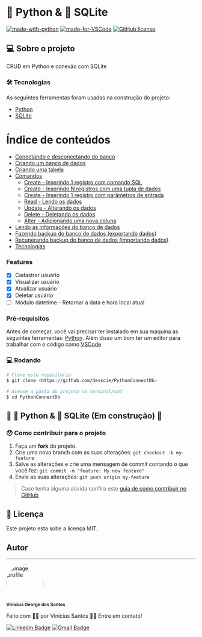 # 🐍 Python & 🎲 SQLite

[![made-with-python](https://img.shields.io/badge/Made%20with-Python-1f425f.svg)](https://www.python.org/)
[![made-for-VSCode](https://img.shields.io/badge/Made%20for-VSCode-1f425f.svg)](https://code.visualstudio.com/)
[![GitHub license](https://img.shields.io/github/license/devscie/PythonConnectDb)](https://github.com/devscie/PythonConnectDb/blob/master/LICENSE)

## 💻 Sobre o projeto

CRUD em Python e conexão com SQLite

### 🛠 Tecnologias

As seguintes ferramentas foram usadas na construção do projeto:

- [Python](https://www.python.org/)
- [SQLite](https://www.sqlite.org/)

Índice de conteúdos
=================
<!--ts-->
   * [Conectando e desconectando do banco](#conectando-e-desconectando-do-banco)
   * [Criando um banco de dados](#criando-um-banco-de-dados)
   * [Criando uma tabela](#criando-uma-tabela)
   * [Comandos](#comandos)
      * [Create - Inserindo 1 registro com comando SQL](#create-inserindo-1-registro-com-comando-sql)
      * [Create - Inserindo N registros com uma tupla de dados](#create-inserindo-n-registro-com-uma-tupla-de-dados)
      * [Create - Inserindo 1 registro com parâmetros de entrada](#create-inserindo-1-registro-com-parametros-de-entrada)
      * [Read - Lendo os dados](#read-lendo-os-dados)
      * [Update - Alterando os dados](#update-alterando-os-dados)
      * [Delete - Deletando os dados](#delete-deletando-os-dados)
      * [Alter - Adicionando uma nova coluna](#alter-adicionando-uma-nova-coluna)
   * [Lendo as informações do banco de dados](#lendo-as-informações-do-banco-de-dados)
   * [Fazendo backup do banco de dados (exportando dados)](#fazendo-backup-do-banco-de-dados-exportando-dados)
   * [Recuperando backup do banco de dados (importando dados)](#recuperando-backup-do-banco-de-dados-importando-dados)
   * [Tecnologias](#tecnologias)
<!--te-->

### Features

- [x] Cadastrar usuário
- [x] Visualizar usuário
- [x] Atualizar usuário
- [x] Deletar usuário
- [ ] Módulo datetime - Retornar a data e hora local atual

### Pré-requisitos

Antes de começar, você vai precisar ter instalado em sua máquina as seguintes ferramentas:
[Python](https://www.python.org/). 
Além disso um bom ter um editor para trabalhar com o código como [VSCode](https://code.visualstudio.com/)

### 💻 Rodando

```bash
# Clone este repositório
$ git clone <https://github.com/devscie/PythonConnectDb>

# Acesse a pasta do projeto no terminal/cmd
$ cd PythonConnectDb
```

##	🚧  🐍 Python & 🎲 SQLite (Em construção)  🚧

### 😯 Como contribuir para o projeto

1. Faça um **fork** do projeto.
2. Crie uma nova branch com as suas alterações: `git checkout -b my-feature`
3. Salve as alterações e crie uma mensagem de commit contando o que você fez: `git commit -m "feature: My new feature"`
4. Envie as suas alterações: `git push origin my-feature`
> Caso tenha alguma dúvida confira este [guia de como contribuir no GitHub](https://github.com/firstcontributions/first-contributions)

## 📝 Licença

Este projeto esta sobe a licença MIT.

## Autor
---

 <img style="border-radius: 50%;" src="https://avatars3.githubusercontent.com/u/78492236?s=460&u=61b426b901b8fe02e12019b1fdb67bf0072d4f00&v=4" width="100px;" alt="image profile"/>
 <br />
 <sub><b>Vinicius George dos Santos</b></sub>


Feito com 🧑‍💻 por Vinicius Santos 👋🏽 Entre em contato!

[![Linkedin Badge](https://img.shields.io/badge/-Vinicius-blue?style=flat-square&logo=Linkedin&logoColor=white&link=https://www.linkedin.com/in/vinicius-george-dos-santos-932b29167/)](https://www.linkedin.com/in/vinicius-george-dos-santos-932b29167/) 
[![Gmail Badge](https://img.shields.io/badge/-devscient@gmail.com-c14438?style=flat-square&logo=Gmail&logoColor=white&link=mailto:devscient@gmail.com)](mailto:devscient@gmail.com)
